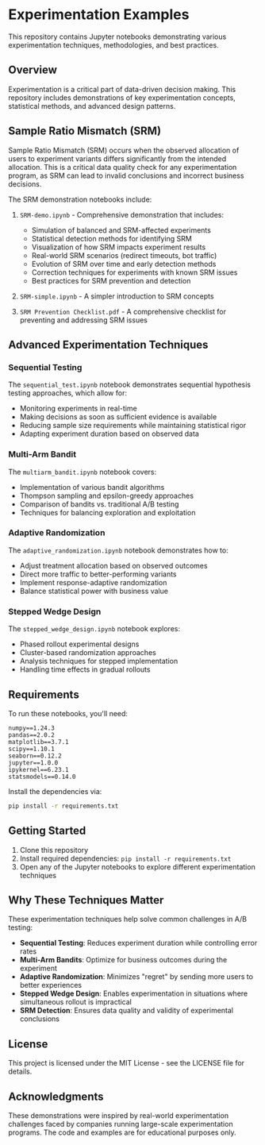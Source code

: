 # Experimentation Examples

This repository contains Jupyter notebooks demonstrating various experimentation techniques, methodologies, and best practices.

## Overview

Experimentation is a critical part of data-driven decision making. This repository includes demonstrations of key experimentation concepts, statistical methods, and advanced design patterns.

## Sample Ratio Mismatch (SRM)

Sample Ratio Mismatch (SRM) occurs when the observed allocation of users to experiment variants differs significantly from the intended allocation. This is a critical data quality check for any experimentation program, as SRM can lead to invalid conclusions and incorrect business decisions.

The SRM demonstration notebooks include:

1. `SRM-demo.ipynb` - Comprehensive demonstration that includes:
   - Simulation of balanced and SRM-affected experiments
   - Statistical detection methods for identifying SRM
   - Visualization of how SRM impacts experiment results
   - Real-world SRM scenarios (redirect timeouts, bot traffic)
   - Evolution of SRM over time and early detection methods
   - Correction techniques for experiments with known SRM issues
   - Best practices for SRM prevention and detection

2. `SRM-simple.ipynb` - A simpler introduction to SRM concepts

3. `SRM Prevention Checklist.pdf` - A comprehensive checklist for preventing and addressing SRM issues

## Advanced Experimentation Techniques

### Sequential Testing

The `sequential_test.ipynb` notebook demonstrates sequential hypothesis testing approaches, which allow for:
- Monitoring experiments in real-time
- Making decisions as soon as sufficient evidence is available
- Reducing sample size requirements while maintaining statistical rigor
- Adapting experiment duration based on observed data

### Multi-Arm Bandit

The `multiarm_bandit.ipynb` notebook covers:
- Implementation of various bandit algorithms
- Thompson sampling and epsilon-greedy approaches
- Comparison of bandits vs. traditional A/B testing
- Techniques for balancing exploration and exploitation

### Adaptive Randomization

The `adaptive_randomization.ipynb` notebook demonstrates how to:
- Adjust treatment allocation based on observed outcomes
- Direct more traffic to better-performing variants
- Implement response-adaptive randomization
- Balance statistical power with business value

### Stepped Wedge Design

The `stepped_wedge_design.ipynb` notebook explores:
- Phased rollout experimental designs
- Cluster-based randomization approaches
- Analysis techniques for stepped implementation
- Handling time effects in gradual rollouts

## Requirements

To run these notebooks, you'll need:

```
numpy==1.24.3
pandas==2.0.2
matplotlib==3.7.1
scipy==1.10.1
seaborn==0.12.2
jupyter==1.0.0
ipykernel==6.23.1
statsmodels==0.14.0
```

Install the dependencies via:

```bash
pip install -r requirements.txt
```

## Getting Started

1. Clone this repository
2. Install required dependencies: `pip install -r requirements.txt`
3. Open any of the Jupyter notebooks to explore different experimentation techniques

## Why These Techniques Matter

These experimentation techniques help solve common challenges in A/B testing:

- **Sequential Testing**: Reduces experiment duration while controlling error rates
- **Multi-Arm Bandits**: Optimize for business outcomes during the experiment
- **Adaptive Randomization**: Minimizes "regret" by sending more users to better experiences
- **Stepped Wedge Design**: Enables experimentation in situations where simultaneous rollout is impractical
- **SRM Detection**: Ensures data quality and validity of experimental conclusions

## License

This project is licensed under the MIT License - see the LICENSE file for details.

## Acknowledgments

These demonstrations were inspired by real-world experimentation challenges faced by companies running large-scale experimentation programs. The code and examples are for educational purposes only.
